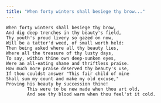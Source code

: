 ```yaml
---
title: "When forty winters shall besiege thy brow..."
---
```


	When forty winters shall besiege thy brow,
	And dig deep trenches in thy beauty's field,
	Thy youth's proud livery so gazed on now,
	Will be a tatter'd weed, of small worth held:
	Then being asked where all thy beauty lies,
	Where all the treasure of thy lusty days,
	To say, within thine own deep-sunken eyes,
	Were an all-eating shame and thriftless praise.
	How much more praise deserved thy beauty's use,
	If thou couldst answer "This fair child of mine
	Shall sum my count and make my old excuse,"
	Proving his beauty by succession thine!
			This were to be new made when thou art old,
			And see thy blood warm when thou feel'st it cold.

